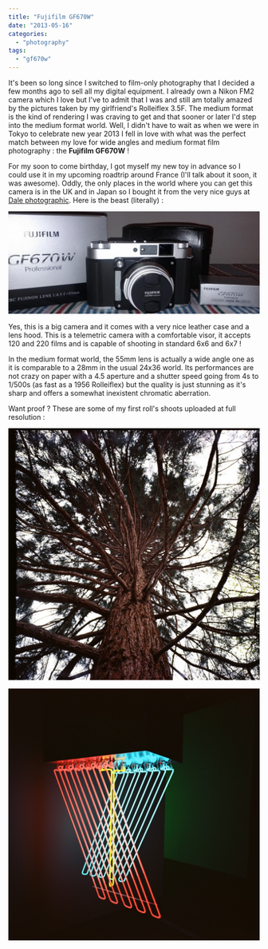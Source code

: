 ```yaml
---
title: "Fujifilm GF670W"
date: "2013-05-16"
categories: 
  - "photography"
tags: 
  - "gf670w"
---
```


It's been so long since I switched to film-only photography that I decided a few months ago to sell all my digital equipment. I already own a Nikon FM2 camera which I love but I've to admit that I was and still am totally amazed by the pictures taken by my girlfriend's Rolleiflex 3.5F. The medium format is the kind of rendering I was craving to get and that sooner or later I'd step into the medium format world. Well, I didn't have to wait as when we were in Tokyo to celebrate new year 2013 I fell in love with what was the perfect match between my love for wide angles and medium format film photography : the **Fujifilm GF670W** !

For my soon to come birthday, I got myself my new toy in advance so I could use it in my upcoming roadtrip around France (I'll talk about it soon, it was awesome). Oddly, the only places in the world where you can get this camera is in the UK and in Japan so I bought it from the very nice guys at [Dale photographic](http://www.dalephotographic.co.uk/). Here is the beast (literally) :

[![IMG_20130412_215344](images/IMG_20130412_215344-1024x416.jpg)](http://www.ultrabug.fr/wordpress/wp-content/uploads/2013/05/IMG_20130412_215344.jpg)

Yes, this is a big camera and it comes with a very nice leather case and a lens hood. This is a telemetric camera with a comfortable visor, it accepts 120 and 220 films and is capable of shooting in standard 6x6 and 6x7 !

In the medium format world, the 55mm lens is actually a wide angle one as it is comparable to a 28mm in the usual 24x36 world. Its performances are not crazy on paper with a 4.5 aperture and a shutter speed going from 4s to 1/500s (as fast as a 1956 Rolleiflex) but the quality is just stunning as it's sharp and offers a somewhat inexistent chromatic aberration.

Want proof ? These are some of my first roll's shoots uploaded at full resolution :

[![07760003](images/07760003-1024x1024.jpg)](http://www.ultrabug.fr/wordpress/wp-content/uploads/2013/05/07760003.jpg)

[![07760006](images/07760006-1024x1024.jpg)](http://www.ultrabug.fr/wordpress/wp-content/uploads/2013/05/07760006.jpg)
